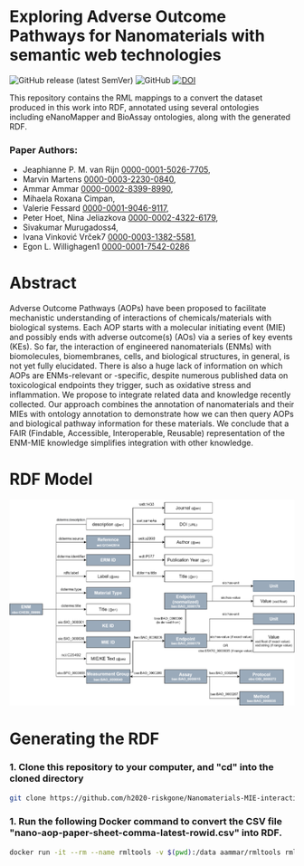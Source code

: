 # Exploring Adverse Outcome Pathways for Nanomaterials with semantic web technologies

![GitHub release (latest SemVer)](https://img.shields.io/github/v/release/ammar257ammar/Nano-MIE-interactions-RDF) ![GitHub](https://img.shields.io/github/license/ammar257ammar/Nano-MIE-interactions-RDF) [![DOI](https://zenodo.org/badge/386910392.svg)](https://zenodo.org/badge/latestdoi/386910392)

This repository contains the RML mappings to a convert the dataset produced in this work into RDF, annotated using several ontologies including eNanoMapper and BioAssay ontologies, along with the generated RDF.

### Paper Authors:

* Jeaphianne P. M. van Rijn [0000-0001-5026-7705](https://orcid.org/0000-0001-5026-7705), 
* Marvin Martens [0000-0003-2230-0840](https://orcid.org/0000-0003-2230-0840), 
* Ammar Ammar [0000-0002-8399-8990](https://orcid.org/0000-0002-8399-8990), 
* Mihaela Roxana Cimpan, 
* Valerie Fessard [0000-0001-9046-9117](https://orcid.org/0000-0001-9046-9117), 
* Peter Hoet, Nina Jeliazkova [0000-0002-4322-6179](https://orcid.org/0000-0002-4322-6179), 
* Sivakumar Murugadoss4, 
* Ivana Vinković Vrček7 [0000-0003-1382-5581](https://orcid.org/0000-0003-1382-5581), 
* Egon L. Willighagen1 [0000-0001-7542-0286](https://orcid.org/0000-0001-7542-0286)

# Abstract 
Adverse Outcome Pathways (AOPs) have been proposed to facilitate mechanistic understanding of interactions of chemicals/materials with biological systems. Each AOP starts with a molecular initiating event (MIE) and possibly ends with adverse outcome(s) (AOs) via a series of key events (KEs). So far, the interaction of engineered nanomaterials (ENMs) with biomolecules, biomembranes, cells, and biological structures, in general, is not yet fully elucidated. There is also a huge lack of information on which AOPs are ENMs-relevant or -specific, despite numerous published data on toxicological endpoints they trigger, such as oxidative stress and inflammation. We propose to integrate related data and knowledge recently collected. Our approach combines the annotation of nanomaterials and their MIEs with ontology annotation to demonstrate how we can then query AOPs and biological pathway information for these materials. We conclude that a FAIR (Findable, Accessible, Interoperable, Reusable) representation of the ENM-MIE knowledge simplifies integration with other knowledge.

# RDF Model

![Nanomaterial MIE knowledge graph RDF model diagram](https://github.com/ammar257ammar/Nano-MIE-interactions-RDF/blob/master/model-diagram/nanomaterial-mie-rdf.png)


# Generating the RDF

### 1. Clone this repository to your computer, and "cd" into the cloned directory

```bash
git clone https://github.com/h2020-riskgone/Nanomaterials-MIE-interactions-RDF.git
```

### 1. Run the following Docker command to convert the CSV file "nano-aop-paper-sheet-comma-latest-rowid.csv" into RDF.

```bash
docker run -it --rm --name rmltools -v $(pwd):/data aammar/rmltools rmlmapper /data/mapping.yml /data/rdf/nano-mie-aop.nq
```

